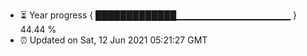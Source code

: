 - ⏳ Year progress { █████████████▁▁▁▁▁▁▁▁▁▁▁▁▁▁▁▁▁ } 44.44 %
- ⏰ Updated on Sat, 12 Jun 2021 05:21:27 GMT

